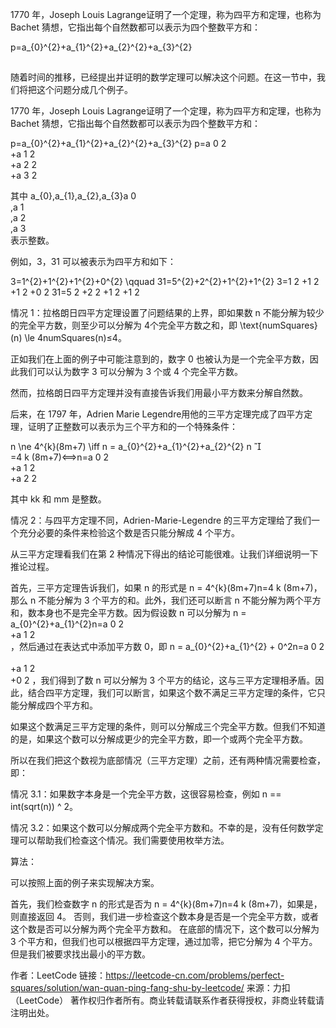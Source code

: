 1770 年，Joseph Louis Lagrange证明了一个定理，称为四平方和定理，也称为 Bachet 猜想，它指出每个自然数都可以表示为四个整数平方和：

p=a_{0}^{2}+a_{1}^{2}+a_{2}^{2}+a_{3}^{2}


##
随着时间的推移，已经提出并证明的数学定理可以解决这个问题。在这一节中，我们将把这个问题分成几个例子。

1770 年，Joseph Louis Lagrange证明了一个定理，称为四平方和定理，也称为 Bachet 猜想，它指出每个自然数都可以表示为四个整数平方和：

p=a_{0}^{2}+a_{1}^{2}+a_{2}^{2}+a_{3}^{2}
p=a 
0
2
​	
 +a 
1
2
​	
 +a 
2
2
​	
 +a 
3
2
​	
 

其中 a_{0},a_{1},a_{2},a_{3}a 
0
​	
 ,a 
1
​	
 ,a 
2
​	
 ,a 
3
​	
  表示整数。

例如，3，31 可以被表示为四平方和如下：

3=1^{2}+1^{2}+1^{2}+0^{2} \qquad 31=5^{2}+2^{2}+1^{2}+1^{2}
3=1 
2
 +1 
2
 +1 
2
 +0 
2
 31=5 
2
 +2 
2
 +1 
2
 +1 
2
 

情况 1：拉格朗日四平方定理设置了问题结果的上界，即如果数 n 不能分解为较少的完全平方数，则至少可以分解为 4个完全平方数之和，即 \text{numSquares}(n) \le 4numSquares(n)≤4。

正如我们在上面的例子中可能注意到的，数字 0 也被认为是一个完全平方数，因此我们可以认为数字 3 可以分解为 3 个或 4 个完全平方数。

然而，拉格朗日四平方定理并没有直接告诉我们用最小平方数来分解自然数。

后来，在 1797 年，Adrien Marie Legendre用他的三平方定理完成了四平方定理，证明了正整数可以表示为三个平方和的一个特殊条件：

n \ne 4^{k}(8m+7) \iff n = a_{0}^{2}+a_{1}^{2}+a_{2}^{2}
n 

​	
 =4 
k
 (8m+7)⟺n=a 
0
2
​	
 +a 
1
2
​	
 +a 
2
2
​	
 

其中 kk 和 mm 是整数。

情况 2：与四平方定理不同，Adrien-Marie-Legendre 的三平方定理给了我们一个充分必要的条件来检验这个数是否只能分解成 4 个平方。

从三平方定理看我们在第 2 种情况下得出的结论可能很难。让我们详细说明一下推论过程。

首先，三平方定理告诉我们，如果 n 的形式是 n = 4^{k}(8m+7)n=4 
k
 (8m+7)，那么 n 不能分解为 3 个平方的和。此外，我们还可以断言 n 不能分解为两个平方和，数本身也不是完全平方数。因为假设数 n 可以分解为 n = a_{0}^{2}+a_{1}^{2}n=a 
0
2
​	
 +a 
1
2
​	
 ，然后通过在表达式中添加平方数 0，即 n = a_{0}^{2}+a_{1}^{2} + 0^2n=a 
0
2
​	
 +a 
1
2
​	
 +0 
2
 ，我们得到了数 n 可以分解为 3 个平方的结论，这与三平方定理相矛盾。因此，结合四平方定理，我们可以断言，如果这个数不满足三平方定理的条件，它只能分解成四个平方和。

如果这个数满足三平方定理的条件，则可以分解成三个完全平方数。但我们不知道的是，如果这个数可以分解成更少的完全平方数，即一个或两个完全平方数。

所以在我们把这个数视为底部情况（三平方定理）之前，还有两种情况需要检查，即：

情况 3.1：如果数字本身是一个完全平方数，这很容易检查，例如 n == int(sqrt(n)) ^ 2。

情况 3.2：如果这个数可以分解成两个完全平方数和。不幸的是，没有任何数学定理可以帮助我们检查这个情况。我们需要使用枚举方法。

算法：

可以按照上面的例子来实现解决方案。

首先，我们检查数字 n 的形式是否为 n = 4^{k}(8m+7)n=4 
k
 (8m+7)，如果是，则直接返回 4。
否则，我们进一步检查这个数本身是否是一个完全平方数，或者这个数是否可以分解为两个完全平方数和。
在底部的情况下，这个数可以分解为 3 个平方和，但我们也可以根据四平方定理，通过加零，把它分解为 4 个平方。但是我们被要求找出最小的平方数。

作者：LeetCode
链接：https://leetcode-cn.com/problems/perfect-squares/solution/wan-quan-ping-fang-shu-by-leetcode/
来源：力扣（LeetCode）
著作权归作者所有。商业转载请联系作者获得授权，非商业转载请注明出处。